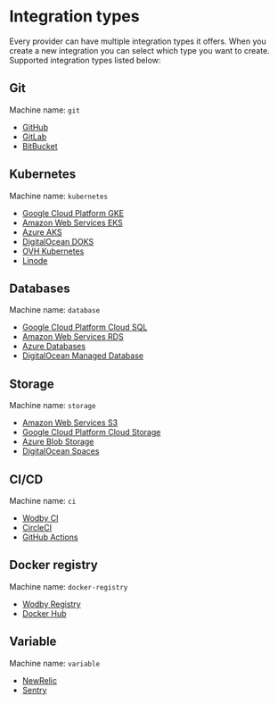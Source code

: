 # Integration types

Every provider can have multiple integration types it offers. When you create a new integration you can select which type you want to create. Supported integration types listed below:

## Git

Machine name: `git`

- [GitHub](github.md)
- [GitLab](gitlab.md)
- [BitBucket](bitbucket.md)

## Kubernetes

Machine name: `kubernetes`

- [Google Cloud Platform GKE](gcp.md#gke)
- [Amazon Web Services EKS](aws.md#eks)
- [Azure AKS](azure.md#aks)
- [DigitalOcean DOKS](digitalocean.md#doks)
- [OVH Kubernetes](ovh.md#kubernetes)
- [Linode](linode.md#lke)

## Databases

Machine name: `database`

- [Google Cloud Platform Cloud SQL](gcp.md#cloud-sql)
- [Amazon Web Services RDS](aws.md#rds)
- [Azure Databases](azure.md#databases)
- [DigitalOcean Managed Database](digitalocean.md#managed-database)

## Storage

Machine name: `storage`

- [Amazon Web Services S3](aws.md#s3)
- [Google Cloud Platform Cloud Storage](gcp.md#cloud-storage)
- [Azure Blob Storage](azure.md#blob-storage)
- [DigitalOcean Spaces](digitalocean.md#spaces)

## CI/CD

Machine name: `ci`

- [Wodby CI](../cicd/wodby-ci.md)
- [CircleCI](circleci.md)
- [GitHub Actions](github.md#actions)

## Docker registry

Machine name: `docker-registry`

- [Wodby Registry](../cicd/wodby-registry.md)
- [Docker Hub](docker.md)

## Variable

Machine name: `variable`

- [NewRelic](newrelic.md)
- [Sentry](sentry.md)
